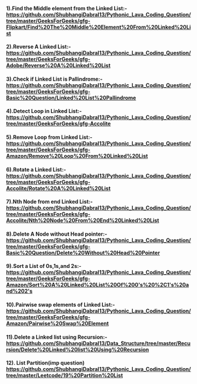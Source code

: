 
#### 1).Find the Middle element from the Linked List:-https://github.com/ShubhangiDabral13/Pythonic_Lava_Coding_Question/tree/master/GeeksForGeeks/gfg-Flipkart/Find%20The%20Middle%20Element%20From%20Linked%20List
#### 2).Reverse A Linked List:-https://github.com/ShubhangiDabral13/Pythonic_Lava_Coding_Question/tree/master/GeeksForGeeks/gfg-Adobe/Reverse%20A%20Linked%20List
#### 3).Check if Linked List is Pallindrome:-https://github.com/ShubhangiDabral13/Pythonic_Lava_Coding_Question/tree/master/GeeksForGeeks/gfg-Basic%20Question/Linked%20List%20Pallindrome
#### 4).Detect Loop in Linked List:-https://github.com/ShubhangiDabral13/Pythonic_Lava_Coding_Question/tree/master/GeeksForGeeks/gfg-Accolite
#### 5).Remove Loop from Linked List:-https://github.com/ShubhangiDabral13/Pythonic_Lava_Coding_Question/tree/master/GeeksForGeeks/gfg-Amazon/Remove%20Loop%20From%20Linked%20List
#### 6).Rotate a Linked List:-https://github.com/ShubhangiDabral13/Pythonic_Lava_Coding_Question/tree/master/GeeksForGeeks/gfg-Accolite/Rotate%20A%20Linked%20List
#### 7).Nth Node from end Linked List:-https://github.com/ShubhangiDabral13/Pythonic_Lava_Coding_Question/tree/master/GeeksForGeeks/gfg-Accolite/Nth%20Node%20From%20End%20Linked%20List
#### 8).Delete A Node without Head pointer:-https://github.com/ShubhangiDabral13/Pythonic_Lava_Coding_Question/tree/master/GeeksForGeeks/gfg-Basic%20Question/Delete%20Without%20Head%20Pointer
#### 9).Sort a List of 0s,1s,and 2s:-https://github.com/ShubhangiDabral13/Pythonic_Lava_Coding_Question/tree/master/GeeksForGeeks/gfg-Amazon/Sort%20A%20Linked%20List%20Of%200's%20%2C1's%20and%202's
#### 10).Pairwise swap elements of Linked List:-https://github.com/ShubhangiDabral13/Pythonic_Lava_Coding_Question/tree/master/GeeksForGeeks/gfg-Amazon/Pairwise%20Swap%20Element
#### 11).Delete a Linked list using Recursion:-https://github.com/ShubhangiDabral13/Data_Structure/tree/master/Recursion/Delete%20Linked%20list%20Using%20Recursion
#### 12). List Partition(imp question) https://github.com/ShubhangiDabral13/Pythonic_Lava_Coding_Question/tree/master/Leetcode/19%20Partition%20List
